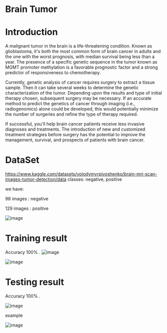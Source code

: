 # Brain Tumor 

# Introduction 
A malignant tumor in the brain is a life-threatening condition. Known as glioblastoma, it's both the most common form of brain cancer in adults and the one with the worst prognosis, with median survival being less than a year. The presence of a specific genetic sequence in the tumor known as MGMT promoter methylation is a favorable prognostic factor and a strong predictor of responsiveness to chemotherapy.

Currently, genetic analysis of cancer requires surgery to extract a tissue sample. Then it can take several weeks to determine the genetic characterization of the tumor. Depending upon the results and type of initial therapy chosen, subsequent surgery may be necessary. If an accurate method to predict the genetics of cancer through imaging (i.e., radiogenomics) alone could be developed, this would potentially minimize the number of surgeries and refine the type of therapy required.

If successful, you'll help brain cancer patients receive less invasive diagnoses and treatments. The introduction of new and customized treatment strategies before surgery has the potential to improve the management, survival, and prospects of patients with brain cancer.

# DataSet
https://www.kaggle.com/datasets/volodymyrpivoshenko/brain-mri-scan-images-tumor-detection/data
classes: negative, positive 

 we have:
 
 98  images :  negative
 
 129  images :  positive
 

![image](https://github.com/AmiraFathy01/Computer-Vision/assets/79209830/2a36c8ce-e9c9-4baf-ba3a-bcd6e3ea69b9)

# Training result 

Accuracy   100% .
![image](https://github.com/AmiraFathy01/Computer-Vision/assets/79209830/be7d3d98-4cfc-4def-9f13-60669e10f6ec)

![image](https://github.com/AmiraFathy01/Computer-Vision/assets/79209830/63f75ef6-9c9f-4ab0-a130-c63755d11ee0)



# Testing result 
Accuracy  100% .

![image](https://github.com/AmiraFathy01/Computer-Vision/assets/79209830/85349311-e690-4cc6-9e9a-a2ef2b7b8c3c)


example 

![image](https://github.com/AmiraFathy01/Computer-Vision/assets/79209830/dafb259a-7b35-4164-89cc-6f8950f02645)
